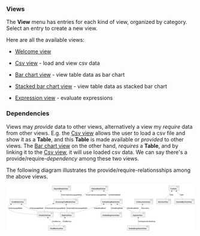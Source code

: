 ### Views

The **View** menu has entries for each kind of view, organized by category. Select an entry to create a new view.

Here are all the available views:

* [Welcome view](no.hal.wb.app.WelcomeView.md)

* [Csv view](no.hal.wb.app.CsvView.md) - load and view csv data

* [Bar chart view](no.hal.wb.app.BarChartView.md) - view table data as bar chart

* [Stacked bar chart view](no.hal.wb.app.StackedBarChartView.md) - view table data as stacked bar chart

* [Expression view](no.hal.wb.app.ExpressionView.md) - evaluate expressions

### Dependencies

Views may *provide* data to other views, alternatively a view my *require* data from other views. E.g. the [Csv view](no.hal.wb.app.CsvView.md) allows the user to load a csv file and show it as a **Table**, and this **Table** is made available or *provided* to other views. The [Bar chart view](no.hal.wb.app.BarChartView.md) on the other hand, *requires* a **Table**, and by linking it to the [Csv view](no.hal.wb.app.CsvView.md), it will use loaded csv data. We can say there's a provide/require-*dependency* among these two views.

The following diagram illustrates the provide/require-relationsships among the above views.

![](../plantuml/view-dependencies.png)
